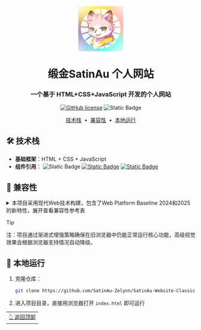 <div align="center">

<img width="" src="source\image\缎金SatinAu_logo_v3.5.png"  width=120 height=120  align="center">

# 缎金SatinAu 个人网站

### 一个基于 HTML+CSS+JavaScript 开发的个人网站

[![GitHub license](https://img.shields.io/github/license/SatinAu-Zelynn/SatinAu-Website-Classic)](LICENSE)
![Static Badge](https://img.shields.io/badge/tech-HTML5%2FCSS3%2FJS-blue)

</div>

<p align="center">
<a href="#️-技术栈">技术栈</a> &nbsp;&bull;&nbsp;
<a href="#-兼容性">兼容性</a> &nbsp;&bull;&nbsp;
<a href="#-本地运行">本地运行</a>
</p>

## 🛠️ 技术栈

- **基础框架**：HTML + CSS + JavaScript
- **组件引用**：
![Static Badge](https://img.shields.io/badge/Markdown%20rendering-marked.js-cyan)
[![Static Badge](https://img.shields.io/badge/Custom%20right%20click%20menu-CRCMenu.v2.js-yellow?logo=github)](https://github.com/add-qwq/Custom-Right-Click-Menu)
[![Static Badge](https://img.shields.io/badge/Image%20viewing-Viewer.js-pink?logo=github)](https://github.com/godShira/Viewerjs)


## 🔄 兼容性

<details>
   <summary>本项目采用现代Web技术构建，包含了Web Platform Baseline 2024和2025的新特性，展开查看兼容性参考表</summary>

| 技术特性 | 所属基准 | 支持的浏览器及版本 |
|---------|---------|-------------------|
| `light-dark()` 颜色函数 | Baseline 2024 | Chrome 111+, Firefox 117+, Safari 16.4+, Edge 111+ |
| `backdrop-filter` 背景模糊 | Baseline 2024 | Chrome 76+, Firefox 103+, Safari 9+, Edge 79+ |
| CSS Grid 网格布局 | Baseline 2024 | Chrome 57+, Firefox 52+, Safari 10.1+, Edge 16+ |
| CSS Subgrid (子网格) | Baseline 2024 | Chrome 108+, Firefox 71+, Safari 16.0+, Edge 108+ |
| 容器查询 (`@container`) | Baseline 2024 | Chrome 105+, Firefox 110+, Safari 16.0+, Edge 105+ |
| `prefers-color-scheme` 媒体查询 | Baseline 2024 | Chrome 76+, Firefox 67+, Safari 12.1+, Edge 79+ |
| 原生CSS变量（自定义属性） | Baseline 2024 | Chrome 49+, Firefox 31+, Safari 9.1+, Edge 15+ |
| 模块类型脚本 (`type="module"`) | Baseline 2024 | Chrome 61+, Firefox 60+, Safari 10.1+, Edge 79+ |
| 动态导入 (`import()`) | Baseline 2024 | Chrome 63+, Firefox 67+, Safari 11.1+, Edge 79+ |
| CSS 嵌套规则 | Baseline 2025 | Chrome 112+, Firefox 110+, Safari 16.5+, Edge 112+ |
| `:has()` 伪类 | Baseline 2025 | Chrome 105+, Firefox 121+, Safari 15.4+, Edge 105+ |
| 滚动驱动动画 (Scroll-driven) | Baseline 2025 | Chrome 115+, Firefox 121+, Safari 17.0+, Edge 115+ |

</details>

> [!TIP]
> 注：项目通过渐进式增强策略确保在旧浏览器中仍能正常运行核心功能，高级视觉效果会根据浏览器支持情况自动降级。


## 🚀 本地运行

1. 克隆仓库：
   ```bash
   git clone https://github.com/SatinAu-Zelynn/SatinAu-Website-Classic.git
   ```

2. 进入项目目录，直接用浏览器打开 `index.html` 即可运行

<div align="right">
<table><td>
<a href="#缎金satinau-个人网站">👆 返回顶部</a>
</td></table>
</div>